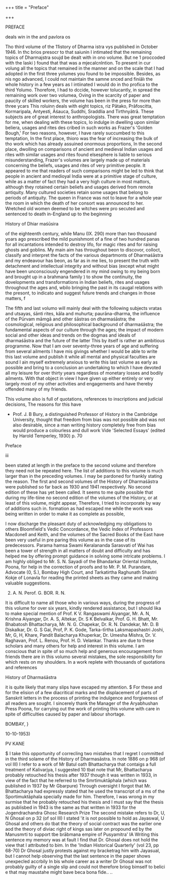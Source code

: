 +++
title = "Preface"

+++

PREFACE 

deals win in the and pavlora os 

Tho third volume of the 11istory of Dharma istra vys published in October 1946. In thc brios presocr to that saiunin I intimated that the remaining topics of Dharmajstra soujd be dealt with in ono volume. But ne 1 proccoded with the laski ) found that that was a mjecalcnlntion. To present in cur volung all the topics that remained in the manner and on the scale that I had adopted in the first three yolumes you found to be impossible. Besides, as nis ngo advanced, I could not maintain the samne snced and finiālı the whole history in a few years as I intiinated I would do in tho profica to the third Yolumo. Thorefore, I had to dccide, however tolucantly, in spread the remaining work over two volumea, Oving in the scarcity of paper and paucity of skilled workers, the volume has been in the press for more than three ycars This roluinn deals with eight topics, riz Pātako, Prāfoscitta, Kormaripala, Antyesti, Āśauca, Suddhi, Sraddlia and Tirthnyātrā. These subjects are of great interest to anthropologists. There was great temptation for me, when dealing with these topics, lo indulge in dwelling upon similar beliera, usages and rites des cribed in such works as Frazer's 'Golden Bough,' For two reasons, however, I have rarely succumbed to this temptation, In the first place, thioro was the fear of increasing the bulk of tho work which has already assuined onormous proportions, In the second place, dwolling on comparisons of ancient and medieval Indian usages and rites with similar usages and rites found elsesphere is liable to serious misunderstanding, Frazer's volumes are largely made up of materials concerning the beliefs, usages and rites of very primitive people. It appeared to me that readers of such comparisons might be led to think that people in ancient and medioyal India were at a primitive stage of culture, while as a matter of fact they had a very high culture in most mattors, although they rotained certain beliefs and usages derived from remote antiquity. Many cultured societies retain some usages that belong to periods of antiquity. The queen in France was not to leave for a whole year the room in which the death of her consort was announced to her. Wretched old women deemed to be witches were pro secuted and sentenced to death in-England up to the beginning 

History of Dhiar maśūsira 

of the eighteenth century, while Manu (IX. 290) more than two thousand yoars ago prescribed the mild punishmont of a fine of two hundred panas for all incantations intended to destroy lifo, for magic rites and for raising ghosts and goblins. My main aim has throughout beon to discovor, colloct, classify and interpret the facts of the various departmonts of Dharmaśāstra and my endeavour has beon, as far as in me lies, to present the truth with detachment and intellectual integrity and without bias (except what might have been unconsciously engendered in my mind owing to my being born and brought up in a brahmana family ) to show the continuity, the dovelopments and transformations in Indian beliefs, rites and usages throughout the ages and, wbilo bringing the past in its caugal relations with the presont, to indicato and suggest future trends and changes in those matters, f 

The fifth and last volumo will mainly deal with the following subjects vratas and utsayas, śānti rites, kāla and muhurta; paurāna-dharma, the influence of the Pūrvam māmgā and other śāstras on dharmaśāstra; the cosmological, religious and philosophical background of dharmaśāstra; the fundamental aspects of our culture through the ages; the impact of modern social and other ideas and trends on the dogmas and ideals of dharmaśāstra and the future of the latter This by itself is rather an ambitious programme. Now that I am over seventy-three years of age and suffering from several ailments I have mis givings whether I would be able to write this last volume and publish it while all mental and physical faculties are sound I ain myself extremely anxious to write this last volume as early as possible and bring to a conclusion an undertaking to which I have devoted all my leisure for over thirty years regardless of monetary losses and bodily ailments. With that object in view I have given up either entirely or very largely most of my other activities and engagements and have thereby offended many of my friends. 

This volume also is full of quotations, references to inscriptions and judicial decisions, The reasons for this have 

+ Prof. J. B Bury, a distinguished Professor of History in the Cambridge University, thought that freedom from bias was not possible abd was not also desirable, since a man writing history completely free from bias would produce a colourless and dull work Vide 'Selected Essays' (edited by Harold Temperley, 1930) p. 70 

Preface 

iii 

been stated at length in the preface to the second volume and therefore they need not be repeated here. The list of additions to this volume is much larger than in the preceding volumes. I may be pardoned for frankly stating the reason. The first and second volumes of the History of Dharmaśāstra were published so far back as 1930 and 1941 respectively. No second edition of these has yet been called. It seems to me quite possible that during my life-tiine no second edition of the volumes of the History, or at least of this volume, might appear, Therefore, I tried to incorporate by way of additions such in. formation as had escaped me while the work was being written in order to make it as complete as possible, 

I now discharge the pleasant duty of acknowledging my obligations to others Bloomfield's Vedic Concordance, the Vedic Index of Professors Macdonell and Keith, and the volumes of the Sacred Books of the East have been very useful in pre paring this volume as in the case of its predecessors. Parama hamsa Swami Keralananda Sarasvati of Wai has been a tower of strength in all matters of doubt and difficulty and has helped me by offering prompt guidance in solving some intricate problems. I am highly obliged to Mr. S. N. Sayadi of the Bhandarkar Oriental Institute, Poona, for help in the correction of proofs and to Mr. P. M. Purandare, Advocate (0, S.), Bombay High Court, and Tarkatirtha Raghunath Shastri Kokje of Lonavla for reading the printed sheets as they came and making valuable suggestions. 

2. A. N. Perof. G. BOR. R. N. 

It is difficult to name all those who in various ways, during the progress of this volume for over six years, kindly rendered assistance, but I should lika to make special mention of Prof. K V. Rangaswami Aiyangar, Mr. A. N, Krishna Aiyangar, Dr. A. S, Altekar, Dr. S K Belvalkar, Prof. G. H. Bhatt, Mr. Bhabatosh Bhattacharya, Mr. N. G. Chapekar, Dr. R. N. Dandekar, Mr. D. B Diskalkar, Dr. G. S Gai, Prof, P. K. Gode, Tarka-tīrtha Laksmapashastri Joshi, Mr, G, H, Khare, Pandit Balacharya Khuperkar, Dr. Umesha Mishra, Dr. V. Raghavan, Prof. L. Renou, Prof. H. D. Velankar. Thanks are due to these scholars and many others for help and interest in this volume. I am conscious that in spite of so much help and generous encouragement from friends there are in this volumo several mistakes, the sole responsibility for which rests on my shoulders. In a work replete with thousands of quotations and references 

History of Dharmaśāstra 

it is quite likely that many slips have escaped my attention. $ For these and for the elision of a few diacritical marks and the displacement of parts of Sanskrit letters in the process of printing the indulgence and forgiveness of all readers are sought. I sincerely thank the Manager of the Aryabhushan Press Poona, for carrying out the work of printing this volume with care in spite of difficulties caused by paper and labour shortage. 

BOMBAY, } 

10-10-1953) 

PV KANE 

$ I take this opportunity of correcling two mistahes that I regret I committed in the third solame of the History of Dharmasāstra. In note 1886 on p 968 (of vol III) I refer to a work of Mr Batul oath Bhattacharya that contaigs a full treatment of Kalivarjya, I suggested 10 tbat note that Mr, Bhattacharya probably retouched his thesis after 1937 though it was written in 1933, in view of the fact that he referred to the Smrtimuktāphala (which was published in 1937 by Mr Gbarpure) Through oversight I forgot that Mr. Bhattacharya had expressly stated that he used the transcript of a ms of the Sportimuktāphala specially made for him. Therefore, I was wrong in my surmise that he probably retouched his thesis and I must say that the thesis as publisbed in 1943 is the same as that written in 1933 for the Jogendrachandra Ghosc Research Prize The second mistake refers to Dr, U, N Ghosal on p 32 (of sol III) I stated 'it is not possible to hold as Jayaswal, U Ghosal and others do tbat the theory of social contract was the earlier one aod the theory of diviac right of kings sas later on propound ed by the Manusmrti to support tbe brābmana empire of Pusyamitra' IA Writing this sentence my memory was at fault I find that Dr. Ghosal does not hold the view that I attributed to bim. In the 'Indian Historical Quarterly' (vol 23, pp 68-70) Dr Ghosal justly protests against my bracketrag him with Jayasual, but I cannot help observing that the last sentence in the paper shows unexpecled accrbily In bis whole career as a writer Dr Ghosal was not probably guilty of a single slip and could not therefore briog bimself to belici e that may maustahe might bave beca bona fide.. .. 
